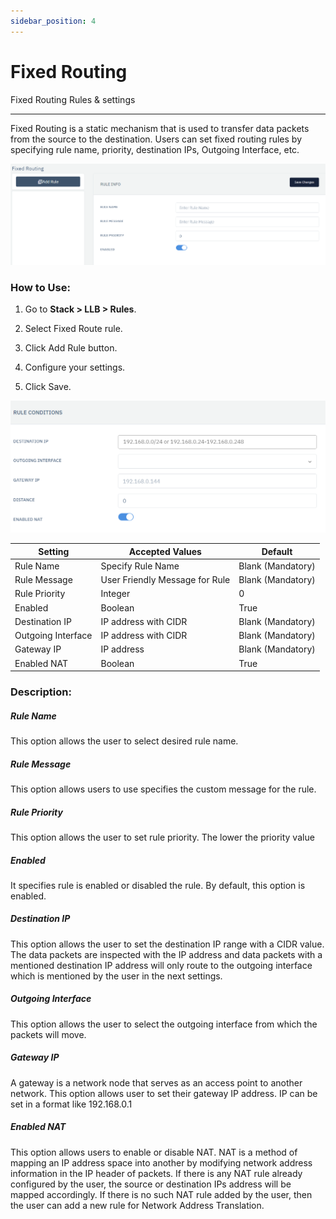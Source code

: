 ```yaml
---
sidebar_position: 4
---
```


# Fixed Routing

Fixed Routing Rules & settings

---

Fixed Routing is a static mechanism that is used to transfer data packets from the source to the destination. Users can set fixed routing rules by specifying rule name, priority, destination IPs, Outgoing Interface, etc.

![fixed_routing](/img/llb/llb16.png)

### **How to Use:**

1. Go to **Stack > LLB > Rules**.

2. Select Fixed Route rule.

3. Click Add Rule button.

4. Configure your settings.

5. Click Save.

![fixed_routing_rule_condition](/img/llb/llb17.png)

| Setting            | Accepted Values                | Default           |
|--------------------|--------------------------------|-------------------|
| Rule Name          | Specify Rule Name              | Blank (Mandatory) |
| Rule Message       | User Friendly Message for Rule | Blank (Mandatory) |
| Rule Priority      | Integer                        | 0                 |
| Enabled            | Boolean                        | True              |
| Destination IP     | IP address with CIDR           | Blank (Mandatory) |
| Outgoing Interface | IP address with CIDR           | Blank (Mandatory) |
| Gateway IP         | IP address                     | Blank (Mandatory) |
| Enabled NAT        | Boolean                        | True              |

### **Description:**

##### **Rule Name**

This option allows the user to select desired rule name.

##### **Rule Message**

This option allows users to use specifies the custom message for the rule.

##### **Rule Priority**

This option allows the user to set rule priority. The lower the priority value 

##### **Enabled**

It specifies rule is enabled or disabled the rule. By default, this option is enabled.

##### **Destination IP**

This option allows the user to set the destination IP range with a CIDR value. The data packets are inspected with the IP address and data packets with a mentioned destination IP address will only route to the outgoing interface which is mentioned by the user in the next settings.

##### **Outgoing Interface**

This option allows the user to select the outgoing interface from which the packets will move.

##### **Gateway IP**

A gateway is a network node that serves as an access point to another network. This option allows user to set their gateway IP address. IP can be set in a format like 192.168.0.1

##### **Enabled NAT**

This option allows users to enable or disable NAT. NAT is a method of mapping an IP address space into another by modifying network address information in the IP header of packets. If there is any NAT rule already configured by the user, the source or destination IPs address will be mapped accordingly. If there is no such NAT rule added by the user, then the user can add a new rule for Network Address Translation.

